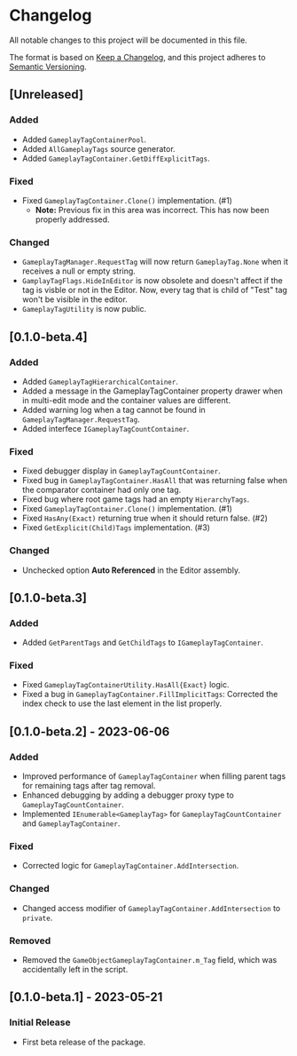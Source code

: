 # Changelog

All notable changes to this project will be documented in this file.

The format is based on [Keep a Changelog](https://keepachangelog.com/en/1.1.0/),
and this project adheres to [Semantic Versioning](https://semver.org/spec/v2.0.0.html).

## [Unreleased]


### Added

- Added `GameplayTagContainerPool`.
- Added `AllGameplayTags` source generator.
- Added `GameplayTagContainer.GetDiffExplicitTags`.

### Fixed

- Fixed `GameplayTagContainer.Clone()` implementation. (#1)
  - **Note:** Previous fix in this area was incorrect. This has now been properly addressed.

### Changed

- `GameplayTagManager.RequestTag` will now return `GameplayTag.None` when it receives a null or empty string.
- `GamplayTagFlags.HideInEditor` is now obsolete and doesn't affect if the tag is visble or not in the Editor. Now, every tag that is child of "Test" tag won't be visible in the editor.
- `GameplayTagUtility` is now public.

## [0.1.0-beta.4]

### Added

- Added `GameplayTagHierarchicalContainer`.
- Added a message in the GameplayTagContainer property drawer when in multi-edit mode and the container values are different.
- Added warning log when a tag cannot be found in `GameplayTagManager.RequestTag`.
- Added interfece `IGameplayTagCountContainer`.

### Fixed

- Fixed debugger display in `GameplayTagCountContainer`.
- Fixed bug in `GameplayTagContainer.HasAll` that was returning false when the comparator container had only one tag.
- Fixed bug where root game tags had an empty `HierarchyTags`.
- Fixed `GameplayTagContainer.Clone()` implementation. (#1)
- Fixed `HasAny(Exact)` returning true when it should return false. (#2)
- Fixed `GetExplicit(Child)Tags` implementation. (#3)

### Changed

- Unchecked option **Auto Referenced** in the Editor assembly.

## [0.1.0-beta.3]

### Added

- Added `GetParentTags` and `GetChildTags` to `IGameplayTagContainer`.

### Fixed

- Fixed `GameplayTagContainerUtility.HasAll{Exact}` logic.
- Fixed a bug in `GameplayTagContainer.FillImplicitTags`: Corrected the index check to use the last element in the list properly.

## [0.1.0-beta.2] - 2023-06-06

### Added

- Improved performance of `GameplayTagContainer` when filling parent tags for remaining tags after tag removal.
- Enhanced debugging by adding a debugger proxy type to `GameplayTagCountContainer`.
- Implemented `IEnumerable<GameplayTag>` for `GameplayTagCountContainer` and `GameplayTagContainer`.

### Fixed

- Corrected logic for `GameplayTagContainer.AddIntersection`.

### Changed

- Changed access modifier of `GameplayTagContainer.AddIntersection` to `private`.

### Removed

- Removed the `GameObjectGameplayTagContainer.m_Tag` field, which was accidentally left in the script.

## [0.1.0-beta.1] - 2023-05-21

### Initial Release

- First beta release of the package.